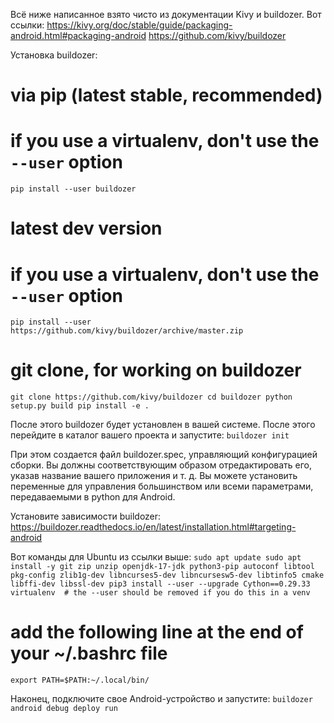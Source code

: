 Всё ниже написанное взято чисто из документации Kivy и buildozer. Вот ссылки:
https://kivy.org/doc/stable/guide/packaging-android.html#packaging-android
https://github.com/kivy/buildozer


Установка buildozer:
# via pip (latest stable, recommended)
# if you use a virtualenv, don't use the `--user` option
`pip install --user buildozer`

# latest dev version
# if you use a virtualenv, don't use the `--user` option
`pip install --user https://github.com/kivy/buildozer/archive/master.zip`

# git clone, for working on buildozer
`git clone https://github.com/kivy/buildozer
cd buildozer
python setup.py build
pip install -e .`

После этого buildozer будет установлен в вашей системе. После этого перейдите в каталог вашего проекта и запустите:
`buildozer init`

При этом создается файл buildozer.spec, управляющий конфигурацией сборки. 
Вы должны соответствующим образом отредактировать его, указав название вашего приложения и т. д. 
Вы можете установить переменные для управления большинством или всеми параметрами, передаваемыми в python для Android.

Установите зависимости buildozer: https://buildozer.readthedocs.io/en/latest/installation.html#targeting-android

Вот команды для Ubuntu из ссылки выше:
`sudo apt update
sudo apt install -y git zip unzip openjdk-17-jdk python3-pip autoconf libtool pkg-config zlib1g-dev libncurses5-dev libncursesw5-dev libtinfo5 cmake libffi-dev libssl-dev
pip3 install --user --upgrade Cython==0.29.33 virtualenv  # the --user should be removed if you do this in a venv`

# add the following line at the end of your ~/.bashrc file
`export PATH=$PATH:~/.local/bin/`

Наконец, подключите свое Android-устройство и запустите:
`buildozer android debug deploy run`